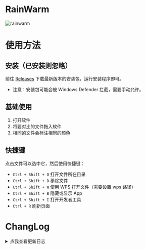 # RainWarm

![rainwarm](https://socialify.git.ci/initialencounter/RainWarm/image?description=1&font=Rokkitt&forks=1&issues=1&language=1&name=1&owner=1&pattern=Diagonal%20Stripes&pulls=1&stargazers=1&theme=Dark)

# 使用方法

## 安装（已安装则忽略）

前往 [Releases]('./releases') 下载最新版本的安装包，运行安装程序即可。

- 注意：安装包可能会被 Windows Defender 拦截，需要手动允许。

## 基础使用

1. 打开软件
2. 将要对比的文件拖入软件
3. 相同的文件会标注相同的颜色

## 快捷键

点击文件可以选中它，然后使用快捷键：

- `Ctrl + Shift + O` 打开文件所在目录
- `Ctrl + Shift + D` 移除文件
- `Ctrl + Shift + W` 使用 WPS 打开文件（需要设置 wps 路径）
- `Ctrl + Shift + B` 隐藏或显示 App
- `Ctrl + Shift + I` 打开开发者工具
- `Ctrl + R` 刷新页面

# ChangLog

<details>
<summary>点我查看更新日志</summary>

- v0.2.4

  -
  - 双击打开文件或路径

- v0.2.3

  -
  - 升级 `tauri` 到 `v2.0.0-rc`

- v0.2.2

  -
  - 桌面端使用 `el-table`
  - 引入快捷键

- v0.2.1

  -
  - 修复
    - Windows10 窗口置顶
  - 优化
    - 文件显示

- ## v0.2.0

  - 迁移到 v2
  - 重构
    - 桌面段使用 blake2 代替 md5
    - 多线程计算 blake2

- ## v0.1.0
            
  - 透明背景

- v0.0.9

  - - use element-plus
    - 去除边框

- v0.0.8

  - - 使用 dialog API
    - 优化布局

- v0.0.7

  - - 窗口置于桌面顶层

- v0.0.6

  - - 新增移除文件按钮

- v0.0.5

  - - 新增检查更新

- v0.0.4

  - - 新增系统托盘(systemTray)

- v0.0.3

  - - 使用 spark-md5 在前端计算 MD5

- v0.0.2

  - - MD5 相同的文件会标注相同的颜色

- ## v0.0.1
  - 能跑了

</details>
